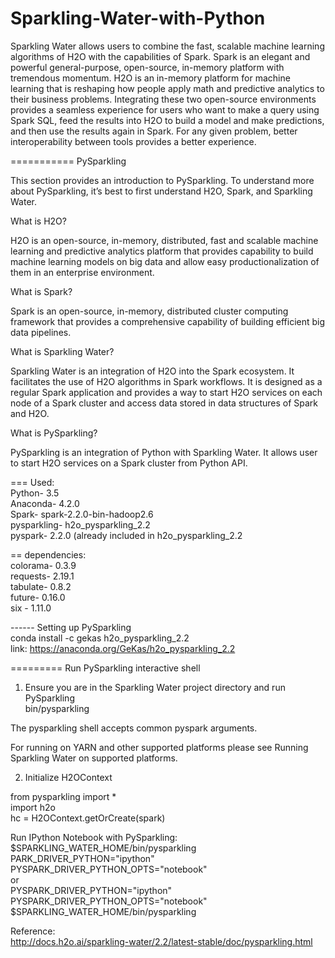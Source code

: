 # Sparkling-Water-with-Python

Sparkling Water allows users to combine the fast, scalable machine learning algorithms of H2O with the capabilities of Spark. Spark is an elegant and powerful general-purpose, open-source, in-memory platform with tremendous momentum. H2O is an in-memory platform for machine learning that is reshaping how people apply math and predictive analytics to their business problems. Integrating these two open-source environments provides a seamless experience for users who want to make a query using Spark SQL, feed the results into H2O to build a model and make predictions, and then use the results again in Spark. For any given problem, better interoperability between tools provides a better experience.


=========== PySparkling

This section provides an introduction to PySparkling. To understand more about PySparkling, it’s best to first understand H2O, Spark, and Sparkling Water.

What is H2O?

H2O is an open-source, in-memory, distributed, fast and scalable machine learning and predictive analytics platform that provides capability to build machine learning models on big data and allow easy productionalization of them in an enterprise environment.

What is Spark?

Spark is an open-source, in-memory, distributed cluster computing framework that provides a comprehensive capability of building efficient big data pipelines.

What is Sparkling Water?
   
Sparkling Water is an integration of H2O into the Spark ecosystem. It facilitates the use of H2O algorithms in Spark workflows. It is designed as a regular Spark application and provides a way to start H2O services on each node of a Spark cluster and access data stored in data structures of Spark and H2O.
   
What is PySparkling?   
   
PySparkling is an integration of Python with Sparkling Water. It allows user to start H2O services on a Spark cluster from Python API.    


=== Used:   
Python- 3.5     
Anaconda- 4.2.0  
Spark- spark-2.2.0-bin-hadoop2.6     
pysparkling- h2o_pysparkling_2.2  
pyspark- 2.2.0 (already included in h2o_pysparkling_2.2  
   
== dependencies:   
colorama- 0.3.9  
requests- 2.19.1   
tabulate- 0.8.2  
future- 0.16.0  
six - 1.11.0  
    
------ Setting up PySparkling  
conda install -c gekas h2o_pysparkling_2.2        
link: https://anaconda.org/GeKas/h2o_pysparkling_2.2     
  
 

========= Run PySparkling interactive shell  
  
1.  Ensure you are in the Sparkling Water project directory and run PySparkling  
  bin/pysparkling  
  
The pysparkling shell accepts common pyspark arguments.  
  
For running on YARN and other supported platforms please see Running Sparkling Water on supported platforms.  
  
2.  Initialize H2OContext  
  
  from pysparkling import *  
  import h2o  
  hc = H2OContext.getOrCreate(spark)  
   
  Run IPython Notebook with PySparkling:  
  $SPARKLING_WATER_HOME/bin/pysparkling    
  PARK_DRIVER_PYTHON="ipython" PYSPARK_DRIVER_PYTHON_OPTS="notebook"  
  or  
  PYSPARK_DRIVER_PYTHON="ipython" PYSPARK_DRIVER_PYTHON_OPTS="notebook" $SPARKLING_WATER_HOME/bin/pysparkling    
  



Reference:   
http://docs.h2o.ai/sparkling-water/2.2/latest-stable/doc/pysparkling.html    
 


